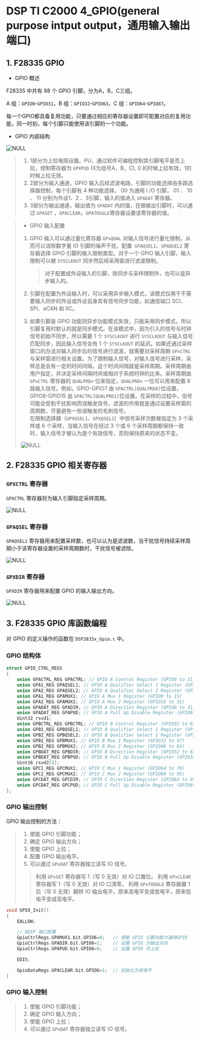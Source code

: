 # DSP TI C2000 4_GPIO(general purpose intput output，通用输入输出端口)

## 1. F28335 GPIO

- GPIO 概述

F28335 中共有 88 个 GPIO 引脚，分为A，B，C三组。

A 组：`GPIO0`-`GPIO31`，B 组：`GPIO32`-`GPIO63`，C 组：`GPIO64`-`GPIO87`。

每一个GPIO都具备复用功能，只要通过相应的寄存器设置即可配置对应的复用功能，同一时刻，每个引脚只能使用该引脚的一个功能。

- GPIO 内部结构

![NULL](./assets/picture_1.jpg)

> 1. 1部分为上拉电阻设置。PU，通过软件可编程控制其引脚电平是否上拉，控制寄存器为 `GPXPUD` (X为组号A，B，C), 0 的时候上拉有效，1的时候上拉无效。
> 2. 2部分为输入通道，GPIO 输入后经滤波电路，引脚的功能选择由多路选择器控制，每个引脚有 4 种功能选择， 00 为通用 I /O 引脚， 01 、 10 、 11 分别为外设1、2 、3引脚，输入的值进入 `GPADAT` 寄存器。
> 3. 3部分为输出通道，输出值为 `GPADAT` 内的值，在做输出引脚时，可以通过 `GPASET` ，`GPACLEAR`，`GPATOGGLE`寄存器设置该寄存器的值。

> - GPIO 输入配置
>
> 1. GPIO 输入可以通过量化寄存器 `GPxQUAL` 对输入信号进行量化限制，从而可以消除数字量 IO 引脚的噪声干扰。配置` GPAQSEL1`、`GPAQSEL2` 寄存器选择 GPIO 引脚的输入限制类型。对于一个 GPIO 输入引脚，输入限制可以被 `SYSCLKOUT` 同步然后经采用窗进行滤波限制。
>
>    > 对于配置成外设输入的引脚，除同步与采样限制外，也可以是异步输入的。
>
> 2. 引脚在配置为外设输入时，可以采用异步输入模式，该模式仅用于不需要输入同步的外设或外设自身具有信号同步功能，如通信端口 SCI、SPI、eCAN 和 IIC。
>
> 3. 如果引脚是 GPIO 功能则异步功能模式失效，只能采用同步模式。所以引脚复用时默认的就是同步模式。在该模式中，因为引入的信号与时钟信号初始不同步，所以需要 1 个 `SYSCLKOUT` 进行 `SYSCLKOUT` 与输入信号匹配同步，因此输入信号会有 1 个 `SYSCLKOUT` 的延迟。如果还通过采样窗口的办法对输入同步后的信号进行滤波，就需要对采样周期 `GPxCTRL` 与采样窗进行相关设置。为了限制输入信号，对输入信号进行采样，采样总是会有一定的时间间隔，这个时间间隔就是采样周期。采样周期由用户指定，并决定采样间隔时间或相对于系统时钟的比率。采样周期由 `GPxCTRL` 寄存器的 `QUALPRDn` 位来指定，`QUALPRDn` 一位可以用来配置 8 路输入信号。例如，GPIO-GPIO7 由 `GPACTRL[QUALPRD0]`位设置，GPIO8-GPIO15 由 `GPACTRL[QUALPRD1]`位设置。在采样的过程中，信号可能会受到干扰影响而误触发信号，滤波的作用就是通过设置采样窗的周期数，尽量避免一些误触发的毛刺信号。<br/>在限制选择器（`GPXQSEL1`、`GPXQSEL2`）中信号采样次数被指定为 3 个采样或 6 个采样，当输入信号在经过 3 个或 6 个采样周期都保持一致时，输入信号才被认为是个有效信号，否则保持原来的状态不变。
>
> ![NULL](./assets/picture_2.jpg)

## 2. F28335 GPIO 相关寄存器

### `GPXCTRL` 寄存器

`GPXCTRL` 寄存器将为输入引脚指定采样周期。

![NULL](./assets/picture_3.jpg)

### `GPAQSEL` 寄存器

`GPAQSEL1` 寄存器用来配置采样数，也可以认为是滤波数，当干扰信号持续采样周期小于该寄存器设置的采样周期数时，干扰信号被滤除。

![NULL](./assets/picture_4.jpg)

### `GPXDIR` 寄存器

`GPXDIR` 寄存器用来配置 GPIO 的输入输出方向。

![NULL](./assets/picture_5.jpg)

## 3. F28335 GPIO 库函数编程

对 GPIO 的定义操作的函数在 `DSP2833x_Gpio.c` 中。

### GPIO 结构体

```c
struct GPIO_CTRL_REGS
{
    union GPACTRL_REG GPACTRL; // GPIO A Control Register (GPIO0 to 31)
    union GPA1_REG GPAQSEL1; // GPIO A Qualifier Select 1 Register (GPIO0 to 15)
    union GPA2_REG GPAQSEL2; // GPIO A Qualifier Select 2 Register (GPIO16 to 31)
    union GPA1_REG GPAMUX1; // GPIO A Mux 1 Register (GPIO0 to 15)
    union GPA2_REG GPAMUX2; // GPIO A Mux 2 Register (GPIO16 to 31)
    union GPADAT_REG GPADIR; // GPIO A Direction Register (GPIO0 to 31)
    union GPADAT_REG GPAPUD; // GPIO A Pull Up Disable Register (GPIO0 to 31)
    Uint32 rsvd1;
    union GPBCTRL_REG GPBCTRL; // GPIO B Control Register (GPIO32 to 63)
    union GPB1_REG GPBQSEL1; // GPIO B Qualifier Select 1 Register (GPIO32 to 47)
    union GPB2_REG GPBQSEL2; // GPIO B Qualifier Select 2 Register (GPIO48 to 63)
    union GPB1_REG GPBMUX1; // GPIO B Mux 1 Register (GPIO32 to 47)
    union GPB2_REG GPBMUX2; // GPIO B Mux 2 Register (GPIO48 to 63)
    union GPBDAT_REG GPBDIR; // GPIO B Direction Register (GPIO32 to 63)
    union GPBDAT_REG GPBPUD; // GPIO B Pull Up Disable Register (GPIO32 to 63)
    Uint16 rsvd2[8];
    union GPC1_REG GPCMUX1; // GPIO C Mux 1 Register (GPIO64 to 79)
    union GPC2_REG GPCMUX2; // GPIO C Mux 2 Register (GPIO80 to 95)
    union GPCDAT_REG GPCDIR; // GPIO C Direction Register (GPIO64 to 95)
    union GPCDAT_REG GPCPUD; // GPIO C Pull Up Disable Register (GPIO64 to 95)
};
```

### GPIO 输出控制

GPIO 输出控制的方法：

> 1. 使能 GPIO 引脚功能；
> 2. 确定 GPIO 输出方向；
> 3. 使能 GPIO 上拉；
> 4. 配置 GPIO 输出电平。
> 5. 可以通过 `GPxDAT` 寄存器独立读写 IO 信号。
> >  利用 `GPxSET` 寄存器写 1（写 0 无效）对 IO 口置位。
> >  利用 `GPxCLEAR` 寄存器写 1（写 0 无效）对 IO 口清零。
> >  利用 `GPxTOOGLE` 寄存器置 1 后（写 0 无效）翻转 IO 输出电平，原来高电平变成低电平，原来低电平变成高电平。

```c
void GPIO_Init()    
{
	EALLOW;

    // BEEP 端口配置
    GpioCtrlRegs.GPAMUX1.bit.GPIO6=0;	// 使能 GPIO 引脚功能为通用GPIO
    GpioCtrlRegs.GPADIR.bit.GPIO6=1;	// 设置 GPIO 为输出方向
    GpioCtrlRegs.GPAPUD.bit.GPIO6=0;	// 设置 GPIO 可上拉

    EDIS;

    GpioDataRegs.GPACLEAR.bit.GPIO6=1;	// 初始化为低电平
}
```

### GPIO 输入控制

> 1. 使能 GPIO 引脚功能；
> 2. 确定 GPIO 输入方向；
> 3. 使能 GPIO 上拉；
> 4. 可以通过 `GPxDAT` 寄存器独立读写 IO 信号。
